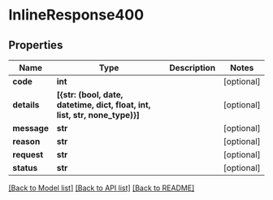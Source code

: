 # InlineResponse400

## Properties
Name | Type | Description | Notes
------------ | ------------- | ------------- | -------------
**code** | **int** |  | [optional] 
**details** | **[{str: (bool, date, datetime, dict, float, int, list, str, none_type)}]** |  | [optional] 
**message** | **str** |  | [optional] 
**reason** | **str** |  | [optional] 
**request** | **str** |  | [optional] 
**status** | **str** |  | [optional] 

[[Back to Model list]](../README.md#documentation-for-models) [[Back to API list]](../README.md#documentation-for-api-endpoints) [[Back to README]](../README.md)


